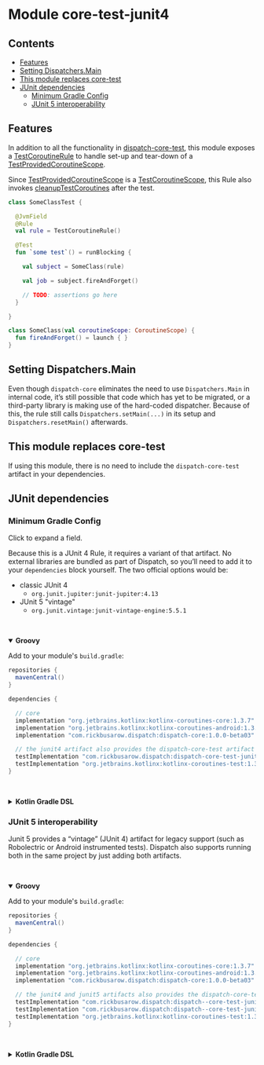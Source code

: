 # Module core-test-junit4

## Contents
<!--- TOC -->

* [Features](#features)
* [Setting Dispatchers.Main](#setting-dispatchersmain)
* [This module replaces core-test](#this-module-replaces-core-test)
* [JUnit dependencies](#junit-dependencies)
  * [Minimum Gradle Config](#minimum-gradle-config)
  * [JUnit 5 interoperability](#junit-5-interoperability)

<!--- END -->

## Features

In addition to all the functionality in [dispatch-core-test], this module exposes a [TestCoroutineRule] to handle set-up and tear-down of a [TestProvidedCoroutineScope].

Since [TestProvidedCoroutineScope] is a [TestCoroutineScope], this Rule also invokes [cleanupTestCoroutines][cleanupTestCoroutines] after the test.

``` kotlin
class SomeClassTest {

  @JvmField
  @Rule
  val rule = TestCoroutineRule()

  @Test
  fun `some test`() = runBlocking {

    val subject = SomeClass(rule)

    val job = subject.fireAndForget()

    // TODO: assertions go here
  }

}

class SomeClass(val coroutineScope: CoroutineScope) {
  fun fireAndForget() = launch { }
}
```

## Setting Dispatchers.Main

Even though `dispatch-core` eliminates the need to use `Dispatchers.Main` in internal code, it’s still possible that code which has yet to be migrated, or a third-party library is making use of the hard-coded dispatcher.  Because of this, the rule still calls `Dispatchers.setMain(...)` in its setup and `Dispatchers.resetMain()` afterwards.

## This module replaces core-test

If using this module, there is no need to include the `dispatch-core-test` artifact in your dependencies.

## JUnit dependencies

### Minimum Gradle Config
Click to expand a field.

Because this is a JUnit 4 Rule, it requires a variant of that artifact.  No external libraries are bundled as part of Dispatch, so you’ll need to add it to your `dependencies` block yourself.  The two official options would be:

- classic JUnit 4
  - `org.junit.jupiter:junit-jupiter:4.13`
- JUnit 5 "vintage"
  - `org.junit.vintage:junit-vintage-engine:5.5.1`

&nbsp;<details open> <summary> <b>Groovy</b> </summary>

Add to your module's `build.gradle`:

``` groovy
repositories {
  mavenCentral()
}

dependencies {

  // core
  implementation "org.jetbrains.kotlinx:kotlinx-coroutines-core:1.3.7"
  implementation "org.jetbrains.kotlinx:kotlinx-coroutines-android:1.3.7"
  implementation "com.rickbusarow.dispatch:dispatch-core:1.0.0-beta03"

  // the junit4 artifact also provides the dispatch-core-test artifact
  testImplementation "com.rickbusarow.dispatch:dispatch-core-test-junit4:1.0.0-beta03"
  testImplementation "org.jetbrains.kotlinx:kotlinx-coroutines-test:1.3.7"
}
```

</details>


&nbsp;<details> <summary> <b>Kotlin Gradle DSL</b> </summary>

Add to your module's `build.gradle.kts`:

``` kotlin
repositories {
  mavenCentral()
}

dependencies {

  // core
  implementation("org.jetbrains.kotlinx:kotlinx-coroutines-core:1.3.7")
  implementation("org.jetbrains.kotlinx:kotlinx-coroutines-android:1.3.7")
  implementation("com.rickbusarow.dispatch:dispatch-core:1.0.0-beta03")

  // the junit4 artifact also provides the dispatch-core-test artifact
  testImplementation("com.rickbusarow.dispatch:dispatch-core-test-junit4:1.0.0-beta03")
  testImplementation("org.jetbrains.kotlinx:kotlinx-coroutines-test:1.3.7")
}
```

</details>

### JUnit 5 interoperability

Junit 5 provides a “vintage” (JUnit 4) artifact for legacy support (such as Robolectric or Android instrumented tests).  Dispatch also supports running both in the same project by just adding both artifacts.

&nbsp;<details open> <summary> <b>Groovy</b> </summary>

Add to your module's `build.gradle`:

``` groovy
repositories {
  mavenCentral()
}

dependencies {

  // core
  implementation "org.jetbrains.kotlinx:kotlinx-coroutines-core:1.3.7"
  implementation "org.jetbrains.kotlinx:kotlinx-coroutines-android:1.3.7"
  implementation "com.rickbusarow.dispatch:dispatch-core:1.0.0-beta03"

  // the junit4 and junit5 artifacts also provides the dispatch-core-test artifact
  testImplementation "com.rickbusarow.dispatch:dispatch--core-test-junit4:1.0.0-beta03"
  testImplementation "com.rickbusarow.dispatch:dispatch--core-test-junit5:1.0.0-beta03"
  testImplementation "org.jetbrains.kotlinx:kotlinx-coroutines-test:1.3.7"
}
```
</details>


&nbsp;<details> <summary> <b>Kotlin Gradle DSL</b> </summary>
Add to your module's `build.gradle`:

``` kotlin
repositories {
  mavenCentral()
}

dependencies {

  // core
  implementation("org.jetbrains.kotlinx:kotlinx-coroutines-core:1.3.7")
  implementation("org.jetbrains.kotlinx:kotlinx-coroutines-android:1.3.7")
  implementation("com.rickbusarow.dispatch:dispatch-core:1.0.0-beta03")

  // the junit4 and junit5 artifacts also provides the dispatch-core-test artifact
  testImplementation("ccom.rickbusarow.dispatch:dispatch--core-test-junit4:1.0.0-beta03")
  testImplementation("ccom.rickbusarow.dispatch:dispatch--core-test-junit5:1.0.0-beta03")
  testImplementation("org.jetbrains.kotlinx:kotlinx-coroutines-test:1.3.7")
}
```

</details>

<!--- MODULE core-test-->
<!--- INDEX  -->
[TestProvidedCoroutineScope]: https://rbusarow.github.io/Dispatch/core-test//dispatch.core.test/-test-provided-coroutine-scope/index.html
<!--- MODULE core-test-junit4-->
<!--- INDEX  -->
[TestCoroutineRule]: https://rbusarow.github.io/Dispatch/core-test-junit4//dispatch.core.test/-test-coroutine-rule/index.html
<!--- END -->

[cleanupTestCoroutines]: https://kotlin.github.io/kotlinx.coroutines/kotlinx-coroutines-test/kotlinx.coroutines.test/-test-coroutine-scope/cleanup-test-coroutines.html

[dispatch-core-test]: https://rbusarow.github.io/Dispatch/core-test//index.html
[TestCoroutineScope]: https://kotlin.github.io/kotlinx.coroutines/kotlinx-coroutines-test/kotlinx.coroutines.test/-test-coroutine-scope/index.html

